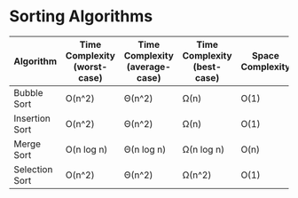 # Sorting Algorithms

| Algorithm      | Time Complexity (worst-case) | Time Complexity (average-case) | Time Complexity (best-case) | Space Complexity |
| -------------- | ---------------------------- | ------------------------------ | --------------------------- | ---------------- |
| Bubble Sort    | O(n^2)                       | Θ(n^2)                         | Ω(n)                        | O(1)             |
| Insertion Sort | O(n^2)                       | Θ(n^2)                         | Ω(n)                        | O(1)             |
| Merge Sort     | O(n log n)                   | Θ(n log n)                     | Ω(n log n)                  | O(n)             |
| Selection Sort | O(n^2)                       | Θ(n^2)                         | Ω(n^2)                      | O(1)             |
